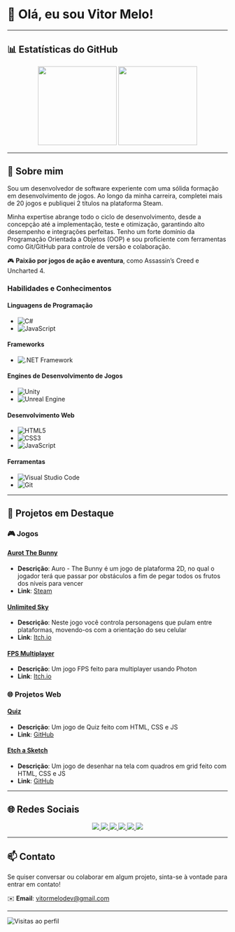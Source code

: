 # 👋 Olá, eu sou Vitor Melo!

---

## 📊 Estatísticas do GitHub

<div align="center">
  <img height="180em" src="https://github-readme-stats.vercel.app/api?username=VitorMeloDev&show_icons=true&theme=radical&include_all_commits=true&count_private=true&hide=html,css"/>
  <img height="180em" src="https://github-readme-stats.vercel.app/api/top-langs/?username=VitorMeloDev&layout=compact&langs_count=7&theme=radical&hide=html,css"/>
</div>

---

## 🌟 Sobre mim

Sou um desenvolvedor de software experiente com uma sólida formação em desenvolvimento de jogos. Ao longo da minha carreira, completei mais de 20 jogos e publiquei 2 títulos na plataforma Steam.

Minha expertise abrange todo o ciclo de desenvolvimento, desde a concepção até a implementação, teste e otimização, garantindo alto desempenho e integrações perfeitas. Tenho um forte domínio da Programação Orientada a Objetos (OOP) e sou proficiente com ferramentas como Git/GitHub para controle de versão e colaboração.

🎮 **Paixão por jogos de ação e aventura**, como Assassin’s Creed e Uncharted 4.


### Habilidades e Conhecimentos

#### Linguagens de Programação
- ![C#](https://img.shields.io/badge/-C%23-239120?style=flat-square&logo=c-sharp&logoColor=white)
- ![JavaScript](https://img.shields.io/badge/-JavaScript-F7DF1E?style=flat-square&logo=javascript&logoColor=black)

#### Frameworks
- ![.NET Framework](https://img.shields.io/badge/-.NET-5C2D91?style=flat-square&logo=.net&logoColor=white)

#### Engines de Desenvolvimento de Jogos
- ![Unity](https://img.shields.io/badge/-Unity-000000?style=flat-square&logo=unity&logoColor=white)
- ![Unreal Engine](https://img.shields.io/badge/-Unreal%20Engine-313131?style=flat-square&logo=unreal-engine&logoColor=white)

#### Desenvolvimento Web
- ![HTML5](https://img.shields.io/badge/-HTML5-E34F26?style=flat-square&logo=html5&logoColor=white)
- ![CSS3](https://img.shields.io/badge/-CSS3-1572B6?style=flat-square&logo=css3&logoColor=white)
- ![JavaScript](https://img.shields.io/badge/-JavaScript-F7DF1E?style=flat-square&logo=javascript&logoColor=black)

#### Ferramentas
- ![Visual Studio Code](https://img.shields.io/badge/-Visual%20Studio%20Code-007ACC?style=flat-square&logo=visual-studio-code&logoColor=white)
- ![Git](https://img.shields.io/badge/-Git-F05032?style=flat-square&logo=git&logoColor=white)


---

## 🚀 Projetos em Destaque

### 🎮 Jogos

#### [Aurot The Bunny](https://store.steampowered.com/app/1825180/Auro_The_Bunny/)
- **Descrição**: Auro - The Bunny é um jogo de plataforma 2D, no qual o jogador terá que passar por obstáculos a fim de pegar todos os frutos dos níveis para vencer
- **Link**: [Steam](https://store.steampowered.com/app/1825180/Auro_The_Bunny/)

#### [Unlimited Sky](https://vitor-melo-games.itch.io/unlimited-sky)
- **Descrição**: Neste jogo você controla personagens que pulam entre plataformas, movendo-os com a orientação do seu celular
- **Link**: [Itch.io](https://vitor-melo-games.itch.io/unlimited-sky)

#### [FPS Multiplayer](https://vitor-melo-games.itch.io/fps-multiplayer)
- **Descrição**: Um jogo FPS feito para multiplayer usando Photon
- **Link**: [Itch.io](https://vitor-melo-games.itch.io/fps-multiplayer)

### 🌐 Projetos Web

#### [Quiz](https://vitormelodev.github.io/Quiz/)
- **Descrição**: Um jogo de Quiz feito com HTML, CSS e JS
- **Link**: [GitHub](https://github.com/VitorMeloDev/Quiz)

#### [Etch a Sketch](https://vitormelodev.github.io/TOP_Project_Etch-a-Sketch/)
- **Descrição**: Um jogo de desenhar na tela com quadros em grid feito com HTML, CSS e JS
- **Link**: [GitHub](https://github.com/VitorMeloDev/TOP_Project_Etch-a-Sketch)

---


## 🌐 Redes Sociais

<div align="center">
  <a href="https://www.linkedin.com/in/vítor-melo-dev" target="_blank">
    <img src="https://img.shields.io/badge/-LinkedIn-0077B5?style=for-the-badge&logo=linkedin&logoColor=white" />
  </a>
  <a href="https://www.linkedin.com/company/vm-games" target="_blank">
    <img src="https://img.shields.io/badge/-LinkedIn Page-0077B5?style=for-the-badge&logo=linkedin&logoColor=white" />
  </a>
  <a href="https://www.instagram.com/vm.games" target="_blank">
    <img src="https://img.shields.io/badge/-Instagram-E4405F?style=for-the-badge&logo=instagram&logoColor=white" />
  </a>
  <a href="https://twitter.com/melo_dev" target="_blank">
    <img src="https://img.shields.io/badge/-Twitter-1DA1F2?style=for-the-badge&logo=twitter&logoColor=white" />
  </a>
  <a href="https://www.tumblr.com/blog/vmdev" target="_blank">
    <img src="https://img.shields.io/badge/-Tumblr-36465D?style=for-the-badge&logo=tumblr&logoColor=white" />
  </a>
  <a href="https://imgur.com/user/VMDEV" target="_blank">
    <img src="https://img.shields.io/badge/-Imgur-1BB76E?style=for-the-badge&logo=imgur&logoColor=white" />
  </a>
</div>

---

## 📫 Contato

Se quiser conversar ou colaborar em algum projeto, sinta-se à vontade para entrar em contato!

✉️ **Email**: [vitormelodev@gmail.com](mailto:vitormelodev@gmail.com)

---

![Visitas ao perfil](https://komarev.com/ghpvc/?username=VitorMeloDev&color=brightgreen)
